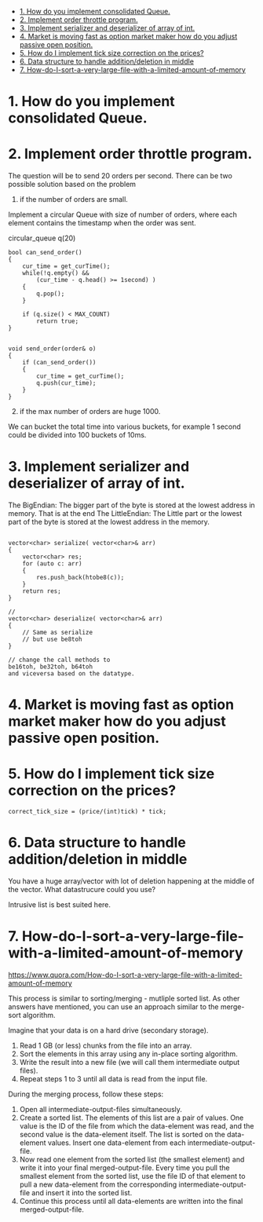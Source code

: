 - [1. How do you implement consolidated Queue.](#1-how-do-you-implement-consolidated-queue)
- [2. Implement order throttle program.](#2-implement-order-throttle-program)
- [3. Implement serializer and deserializer of array of int.](#3-implement-serializer-and-deserializer-of-array-of-int)
- [4. Market is moving fast as option market maker how do you adjust passive open position.](#4-market-is-moving-fast-as-option-market-maker-how-do-you-adjust-passive-open-position)
- [5. How do I implement tick size correction on the prices?](#5-how-do-i-implement-tick-size-correction-on-the-prices)
- [6. Data structure to handle addition/deletion in middle](#6-data-structure-to-handle-additiondeletion-in-middle)
- [7. How-do-I-sort-a-very-large-file-with-a-limited-amount-of-memory](#7-how-do-i-sort-a-very-large-file-with-a-limited-amount-of-memory)



# 1. How do you implement consolidated Queue.


# 2. Implement order throttle program. 
The question will be to send 20 orders per second.
There can be two possible solution based on the problem 
1. if the number of orders are small. 

Implement a circular Queue with size of number of orders, where each element contains the timestamp when the order was sent.

circular_queue<int> q(20)

```
bool can_send_order()
{
    cur_time = get_curTime();
    while(!q.empty() &&
        (cur_time - q.head() >= 1second) )
    {
        q.pop();
    }
    
    if (q.size() < MAX_COUNT)
        return true;
}


void send_order(order& o)
{
    if (can_send_order())
    {
        cur_time = get_curTime();
        q.push(cur_time);
    }
}
```

2. if the max number of orders are huge 1000.

We can bucket the total time into various buckets, for example 1 second could be divided into 100 buckets of 10ms.


# 3. Implement serializer and deserializer of array of int.

The BigEndian: The bigger part of the byte is stored at the lowest address in memory. That is at the end
The LittleEndian: The Little part or the lowest part of the byte is stored at the lowest address in the memory.





```

vector<char> serialize( vector<char>& arr)
{
    vector<char> res;
    for (auto c: arr)
    {
        res.push_back(htobe8(c));
    }
    return res;
}

//
vector<char> deserialize( vector<char>& arr)
{
    // Same as serialize 
    // but use be8toh
}

// change the call methods to
be16toh, be32toh, b64toh
and viceversa based on the datatype. 

```

# 4. Market is moving fast as option market maker how do you adjust passive open position.


# 5. How do I implement tick size correction on the prices?


```
correct_tick_size = (price/(int)tick) * tick;
```

# 6. Data structure to handle addition/deletion in middle
You have a huge array/vector with lot of deletion happening at the middle of the vector. What datastrucure could you use?

Intrusive list is best suited here.

# 7. How-do-I-sort-a-very-large-file-with-a-limited-amount-of-memory

https://www.quora.com/How-do-I-sort-a-very-large-file-with-a-limited-amount-of-memory


This process is similar to sorting/merging - mutliple sorted list.
As other answers have mentioned, you can use an approach similar to the merge-sort algorithm.

Imagine that your data is on a hard drive (secondary storage).

1. Read 1 GB (or less) chunks from the file into an array.
2. Sort the elements in this array using any in-place sorting algorithm.
3. Write the result into a new file (we will call them intermediate output files).
4. Repeat steps 1 to 3 until all data is read from the input file.

During the merging process, follow these steps:

1. Open all intermediate-output-files simultaneously.
2. Create a sorted list. The elements of this list are a pair of values. One value is the ID of the file from which the data-element was read, and the second value is the data-element itself. The list is sorted on the data-element values. Insert one data-element from each intermediate-output-file.
3. Now read one element from the sorted list (the smallest element) and write it into your final merged-output-file.
Every time you pull the smallest element from the sorted list, use the file ID of that element to pull a new data-element from the corresponding intermediate-output-file and insert it into the sorted list.
4. Continue this process until all data-elements are written into the final merged-output-file.



